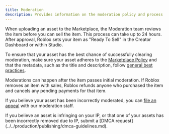 ```yaml
---
title: Moderation
description: Provides information on the moderation policy and process for Marketplace items.
---
```

When uploading an asset to the Marketplace, the Moderation team reviews the item before you can sell the item. This process can take up to 24 hours. After approval, Roblox sets your item as "Ready To Sell" in the Creator Dashboard or within Studio.

To ensure that your asset has the best chance of successfully clearing moderation, make sure your asset adheres to the [Marketplace Policy](../../art/marketplace/marketplace-policy.md) and that the metadata, such as the title and description, follow [general best practices](../../production/publishing/publishing-experiences-and-places.md#metadata-best-practices).

Moderations can happen after the item passes initial moderation. If Roblox removes an item with sales, Roblox refunds anyone who purchased the item and cancels any pending payments for that item.

If you believe your asset has been incorrectly moderated, you can [file an appeal](https://en.help.roblox.com/hc/en-us/articles/360000272703) with our moderation staff.

<Alert severity = 'info'>
If you believe an asset is infringing on your IP, or that one of your assets has been incorrectly removed due to IP, submit a [DMCA request](../../production/publishing/dmca-guidelines.md).
</Alert>
